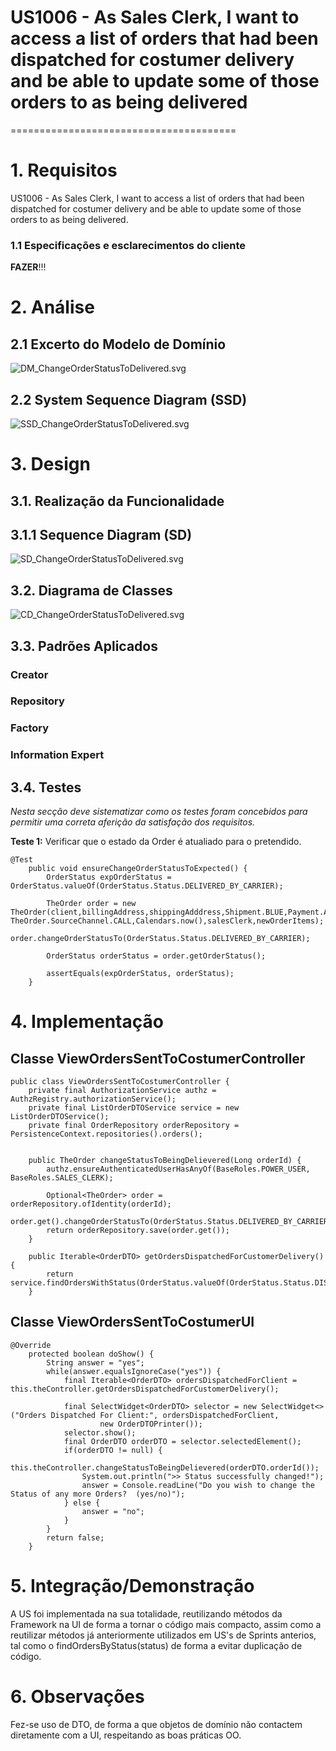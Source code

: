 # US1006 - As Sales Clerk, I want to access a list of orders that had been dispatched for costumer delivery and be able to update some of those orders to as being delivered
=======================================


# 1. Requisitos

US1006 - As Sales Clerk, I want to access a list of orders that had been dispatched for costumer delivery and be able to update some of those orders to as being delivered.

### 1.1 Especificações e esclarecimentos do cliente

**FAZER**!!!


# 2. Análise

## 2.1 Excerto do Modelo de Domínio

![DM_ChangeOrderStatusToDelivered.svg](./DM_ChangeOrderStatusToDelivered.svg)

## 2.2 System Sequence Diagram (SSD)

![SSD_ChangeOrderStatusToDelivered.svg](./SSD_ChangeOrderStatusToDelivered.svg)

# 3. Design

## 3.1. Realização da Funcionalidade

## 3.1.1 Sequence Diagram (SD)

![SD_ChangeOrderStatusToDelivered.svg](./SD_ChangeOrderStatusToDelivered.svg)

## 3.2. Diagrama de Classes

![CD_ChangeOrderStatusToDelivered.svg](./CD_ChangeOrderStatusToDelievered.svg)

## 3.3. Padrões Aplicados

### Creator

### Repository

### Factory

### Information Expert

## 3.4. Testes 
*Nesta secção deve sistematizar como os testes foram concebidos para permitir uma correta aferição da satisfação dos requisitos.*

**Teste 1:** Verificar que o estado da Order é atualiado para o pretendido.

```
@Test
    public void ensureChangeOrderStatusToExpected() {
        OrderStatus expOrderStatus = OrderStatus.valueOf(OrderStatus.Status.DELIVERED_BY_CARRIER);

        TheOrder order = new TheOrder(client,billingAddress,shippingAdddress,Shipment.BLUE,Payment.APPLE_PAY, TheOrder.SourceChannel.CALL,Calendars.now(),salesClerk,newOrderItems);
        order.changeOrderStatusTo(OrderStatus.Status.DELIVERED_BY_CARRIER);

        OrderStatus orderStatus = order.getOrderStatus();

        assertEquals(expOrderStatus, orderStatus);
    }
```


# 4. Implementação

## Classe ViewOrdersSentToCostumerController

```
public class ViewOrdersSentToCostumerController {
    private final AuthorizationService authz = AuthzRegistry.authorizationService();
    private final ListOrderDTOService service = new ListOrderDTOService();
    private final OrderRepository orderRepository = PersistenceContext.repositories().orders();


    public TheOrder changeStatusToBeingDelievered(Long orderId) {
        authz.ensureAuthenticatedUserHasAnyOf(BaseRoles.POWER_USER, BaseRoles.SALES_CLERK);

        Optional<TheOrder> order = orderRepository.ofIdentity(orderId);
        order.get().changeOrderStatusTo(OrderStatus.Status.DELIVERED_BY_CARRIER);
        return orderRepository.save(order.get());
    }

    public Iterable<OrderDTO> getOrdersDispatchedForCustomerDelivery() {
        return service.findOrdersWithStatus(OrderStatus.valueOf(OrderStatus.Status.DISPATCHED));
    }
```

## Classe ViewOrdersSentToCostumerUI

```
@Override
    protected boolean doShow() {
        String answer = "yes";
        while(answer.equalsIgnoreCase("yes")) {
            final Iterable<OrderDTO> ordersDispatchedForClient = this.theController.getOrdersDispatchedForCustomerDelivery();

            final SelectWidget<OrderDTO> selector = new SelectWidget<>("Orders Dispatched For Client:", ordersDispatchedForClient,
                    new OrderDTOPrinter());
            selector.show();
            final OrderDTO orderDTO = selector.selectedElement();
            if(orderDTO != null) {
                this.theController.changeStatusToBeingDelievered(orderDTO.orderId());
                System.out.println(">> Status successfully changed!");
                answer = Console.readLine("Do you wish to change the Status of any more Orders?  (yes/no)");
            } else {
                answer = "no";
            }
        }
        return false;
    }
```




# 5. Integração/Demonstração

A US foi implementada na sua totalidade, reutilizando métodos da Framework na UI de forma a tornar o código mais compacto, assim como a reutilizar métodos já anteriormente utilizados em US's de Sprints anterios, tal como o findOrdersByStatus(status) de forma a evitar duplicação de código.

# 6. Observações

Fez-se uso de DTO, de forma a que objetos de domínio não contactem diretamente com a UI, respeitando as boas práticas OO.



